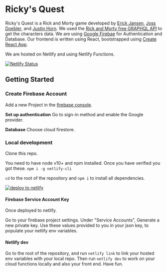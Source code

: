 # Ricky's Quest

Ricky's Quest is a Rick and Morty game developed by [Erick Jansen](https://github.com/Ey-Jay), [Joss Doebler](https://github.com/jossdoe), and [Justin Horn](https://github.com/JustinHorn). We used the [Rick and Morty free GRAPHQL API](https://rickandmortyapi.com/documentation) to get the characters data. We are using [Google Firebae](https://firebase.google.com/) for Authentication and Database. Our frontend is written using React, bootstrapped using [Create React App](https://github.com/facebook/create-react-app).

We are hosted on Netlify and using Netlify Functions.

[![Netlify Status](https://api.netlify.com/api/v1/badges/fce8d6bf-5f8a-4c48-98fa-ca839dcdffb4/deploy-status)](https://app.netlify.com/sites/rickysquest/deploys)

## Getting Started

### Create Firebase Account

Add a new Project in the [firebase console](https://console.firebase.google.com).

**Set up authentication**
Go to sign-in method and enable the Google provider.

**Database**
Choose cloud firestore.

### Local development

Clone this repo.

You need to have node v10+ and npm installed.
Once you have verified you got these. `npm i -g netlify-cli`

`cd` to the root of the repository and `npm i` to install all dependencies.

[![deploy to netlify](https://www.netlify.com/img/deploy/button.svg)](https://app.netlify.com/start/deploy?repository=https://github.com/Ey-Jay/rickysquest)

#### Firebase Service Account Key

Once deployed to netlify.

Go to your firebase project settings.
Under "Service Accounts", Generate a new private key.
Use these values provided to you in your json key, to populate your netlify env variables.

#### Netlify dev

Go to the root of the repository, and run `netlify link` to link your hosted env variables with your local repo. Then run `netlify dev` to work on your cloud functions locally and also your front end. Have fun.
